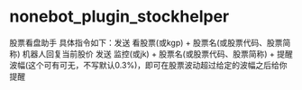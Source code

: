 # nonebot_plugin_stockhelper
股票看盘助手
具体指令如下：发送 看股票(或kgp) + 股票名(或股票代码、股票简称) 机器人回复当前股价
发送 监控(或jk) + 股票名(或股票代码、股票简称) + 提醒波幅(这个可有可无，不写默认0.3%)，即可在股票波动超过给定的波幅之后给你提醒
